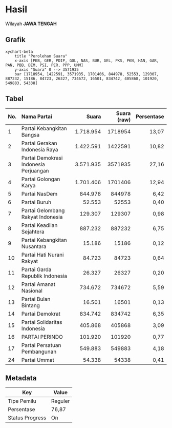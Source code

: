 # Hasil

Wilayah **JAWA TENGAH**

## Grafik

```mermaid
xychart-beta
    title "Perolehan Suara"
    x-axis [PKB, GER, PDIP, GOL, NAS, BUR, GEL, PKS, PKN, HAN, GAR, PAN, PBB, DEM, PSI, PER, PPP, UMM]
    y-axis "Suara" 0 --> 3571935
    bar [1718954, 1422591, 3571935, 1701406, 844978, 52553, 129307, 887232, 15186, 84723, 26327, 734672, 16501, 834742, 405868, 101920, 549883, 54338]
```

## Tabel

| No. | Nama Partai                           | Suara     | Suara (raw) | Persentase |
|:--- |:------------------------------------- | ---------:| -----------:| ----------:|
| 1   | Partai Kebangkitan Bangsa             | 1.718.954 | 1718954     | 13,07      |
| 2   | Partai Gerakan Indonesia Raya         | 1.422.591 | 1422591     | 10,82      |
| 3   | Partai Demokrasi Indonesia Perjuangan | 3.571.935 | 3571935     | 27,16      |
| 4   | Partai Golongan Karya                 | 1.701.406 | 1701406     | 12,94      |
| 5   | Partai NasDem                         | 844.978   | 844978      | 6,42       |
| 6   | Partai Buruh                          | 52.553    | 52553       | 0,40       |
| 7   | Partai Gelombang Rakyat Indonesia     | 129.307   | 129307      | 0,98       |
| 8   | Partai Keadilan Sejahtera             | 887.232   | 887232      | 6,75       |
| 9   | Partai Kebangkitan Nusantara          | 15.186    | 15186       | 0,12       |
| 10  | Partai Hati Nurani Rakyat             | 84.723    | 84723       | 0,64       |
| 11  | Partai Garda Republik Indonesia       | 26.327    | 26327       | 0,20       |
| 12  | Partai Amanat Nasional                | 734.672   | 734672      | 5,59       |
| 13  | Partai Bulan Bintang                  | 16.501    | 16501       | 0,13       |
| 14  | Partai Demokrat                       | 834.742   | 834742      | 6,35       |
| 15  | Partai Solidaritas Indonesia          | 405.868   | 405868      | 3,09       |
| 16  | PARTAI PERINDO                        | 101.920   | 101920      | 0,77       |
| 17  | Partai Persatuan Pembangunan          | 549.883   | 549883      | 4,18       |
| 24  | Partai Ummat                          | 54.338    | 54338       | 0,41       |


## Metadata

| Key             | Value   |
| --------------- | ------- |
| Tipe Pemilu     | Reguler |
| Persentase      | 76,87   |
| Status Progress | On      |



